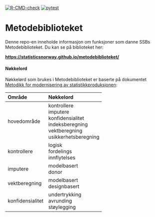 [![R-CMD-check](https://github.com/statisticsnorway/metodebiblioteket/actions/workflows/R-CMD-check.yaml/badge.svg)](https://github.com/statisticsnorway/metodebibliotek/actions/workflows/R-CMD-check.yaml)
[![pytest](https://github.com/statisticsnorway/metodebiblioteket/actions/workflows/pytest-check.yaml/badge.svg)](https://github.com/statisticsnorway/metodebibliotek/actions/workflows/pytest.yaml)


# Metodebiblioteket

Denne repo-en inneholde informasjon om funksjoner som danne SSBs Metodebiblioteket. Du kan se på biblioteket her:

**<https://statisticsnorway.github.io/metodebiblioteket/>**


#### Nøkkelord
Nøkkelørd som brukes i Metodebiblioteket er baserte på dokumentet [Metodikk for modernisering av
statistikkproduksjonen](https://www.ssb.no/teknologi-og-innovasjon/artikler-og-publikasjoner/_attachment/419848?_ts=171cb1a9850):

|Område |Nøkkelord |
|:------|:---------|
|hovedområde | kontrollere <br> imputere <br>konfidensialitet <br>indeksberegning <br>vektberegning<br> usikkerhetsberegning|
|kontrollere |logisk <br> fordelings <br> innflytelses|
|imputere |modelbasert <br> donor |
|vektberegning | modelbasert <br> designbasert |
|konfidensialitet| undertrykking <br> avrunding <br> støylegging|





